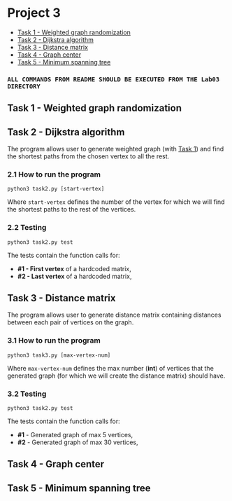 # Project 3
  - [Task 1 - Weighted graph randomization](#task-1---weighted-graph-randomization)
  - [Task 2 - Dijkstra algorithm](#task-2---dijkstra-algorithm)
  - [Task 3 - Distance matrix](#task-3---distance-matrix)
  - [Task 4 - Graph center](#task-4---graph-center)
  - [Task 5 - Minimum spanning tree](#task-5---minimum-spanning-tree)

### `ALL COMMANDS FROM README SHOULD BE EXECUTED FROM THE Lab03 DIRECTORY`

## Task 1 - Weighted graph randomization

## Task 2 - Dijkstra algorithm
The program allows user to generate weighted graph (with [Task 1](#task-1---weighted-graph-randomization)) and find the shortest paths from the chosen vertex to all the rest.

### 2.1 How to run the program

`python3 task2.py [start-vertex]`

Where `start-vertex` defines the number of the vertex for which we will find the shortest paths to the rest of the vertices.
 
### 2.2 Testing
`python3 task2.py test`

The tests contain the function calls for:
- **#1 - First vertex** of a hardcoded matrix, <br/>
- **#2 - Last vertex** of a hardcoded matrix, <br/>
## Task 3 - Distance matrix
The program allows user to generate distance matrix containing distances between each pair of vertices on the graph.

### 3.1 How to run the program

`python3 task3.py [max-vertex-num]`

Where `max-vertex-num` defines the max number (**int**) of vertices that the generated graph (for which we will create the distance matrix) should have. 

### 3.2 Testing
`python3 task2.py test`

The tests contain the function calls for:
- **#1** - Generated graph of max 5 vertices, <br/>
- **#2** - Generated graph of max 30 vertices, <br/>

## Task 4 - Graph center

## Task 5 - Minimum spanning tree
